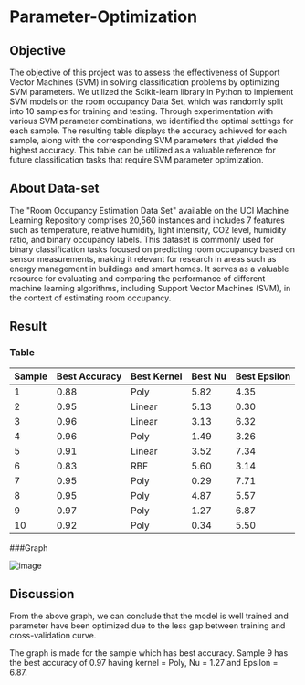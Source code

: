 # Parameter-Optimization
## Objective
The objective of this project was to assess the effectiveness of Support Vector Machines (SVM) in solving classification problems by optimizing SVM parameters. We utilized the Scikit-learn library in Python to implement SVM models on the room occupancy Data Set, which was randomly split into 10 samples for training and testing. Through experimentation with various SVM parameter combinations, we identified the optimal settings for each sample. The resulting table displays the accuracy achieved for each sample, along with the corresponding SVM parameters that yielded the highest accuracy. This table can be utilized as a valuable reference for future classification tasks that require SVM parameter optimization.

## About Data-set
The "Room Occupancy Estimation Data Set" available on the UCI Machine Learning Repository comprises 20,560 instances and includes 7 features such as temperature, relative humidity, light intensity, CO2 level, humidity ratio, and binary occupancy labels. This dataset is commonly used for binary classification tasks focused on predicting room occupancy based on sensor measurements, making it relevant for research in areas such as energy management in buildings and smart homes. It serves as a valuable resource for evaluating and comparing the performance of different machine learning algorithms, including Support Vector Machines (SVM), in the context of estimating room occupancy.

## Result
### Table
| Sample  | Best Accuracy | Best Kernel | Best Nu | Best Epsilon |
| -----   | ------------- | ----------- | ------- | ------------ |
| 1 | 0.88 | Poly | 5.82 | 4.35 |
| 2 | 0.95 | Linear | 5.13 | 0.30 |
| 3 | 0.96 | Linear | 3.13 | 6.32 |
| 4 | 0.96 | Poly | 1.49 | 3.26 |
| 5 | 0.91 | Linear | 3.52 | 7.34 |
| 6 | 0.83 | RBF | 5.60 | 3.14 |
| 7 | 0.95 | Poly | 0.29 | 7.71 |
| 8 | 0.95 | Poly | 4.87 | 5.57 |
| 9 | 0.97 | Poly | 1.27 | 6.87 |
| 10 | 0.92 | Poly | 0.34 | 5.50 |

###Graph

![image](https://user-images.githubusercontent.com/78275410/233170607-95eceec9-d0b2-453a-bd78-c21767426477.png)

## Discussion
From the above graph, we can conclude that the model is well trained and parameter have been optimized due to the less gap between training and cross-validation curve.

The graph is made for the sample which has best accuracy. Sample 9 has the best accuracy of 0.97 having kernel = Poly, Nu = 1.27 and Epsilon = 6.87.
